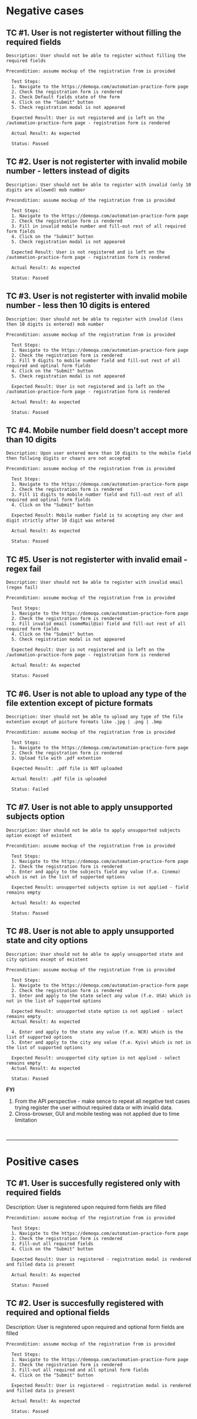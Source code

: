<h1>Negative cases</h1>

<h2>TC #1. User is not registerter without filling the required fields</h2>

    Description: User should not be able to register without filling the required fields

    Precondition: assume mockup of the registration from is provided

      Test Steps:
      1. Navigate to the https://demoqa.com/automation-practice-form page
      2. Check the registration form is rendered
      3. Check Default fields state of the form
      4. Click on the "Submit" button
      5. Check registration modal is not appeared

      Expected Result: User is not registered and is left on the /automation-practice-form page - registration form is rendered

      Actual Result: As expected

      Status: Passed

<h2>TC #2. User is not registerter with invalid mobile number - letters instead of digits</h2>

    Description: User should not be able to register with invalid (only 10 digits are allowed) mob number

    Precondition: assume mockup of the registration from is provided

      Test Steps:
      1. Navigate to the https://demoqa.com/automation-practice-form page
      2. Check the registration form is rendered
      3. Fill in invalid mobile number and fill-out rest of all required form fields
      4. Click on the "Submit" button
      5. Check registration modal is not appeared

      Expected Result: User is not registered and is left on the /automation-practice-form page - registration form is rendered

      Actual Result: As expected

      Status: Passed


<h2>TC #3. User is not registerter with invalid mobile number - less then 10 digits is entered</h2>

    Description: User should not be able to register with invalid (less then 10 digits is entered) mob number

    Precondition: assume mockup of the registration from is provided

      Test Steps:
      1. Navigate to the https://demoqa.com/automation-practice-form page
      2. Check the registration form is rendered
      3. Fill 9 digits to mobile number field and fill-out rest of all required and optinal form fields
      4. Click on the "Submit" button
      5. Check registration modal is not appeared

      Expected Result: User is not registered and is left on the /automation-practice-form page - registration form is rendered

      Actual Result: As expected

      Status: Passed

<h2>TC #4. Mobile number field doesn't accept more than 10 digits</h2>

    Description: Upon user entered more than 10 digits to the mobile field then follwing digits or chaars are not accepted

    Precondition: assume mockup of the registration from is provided

      Test Steps:
      1. Navigate to the https://demoqa.com/automation-practice-form page
      2. Check the registration form is rendered
      3. Fill 11 digits to mobile number field and fill-out rest of all required and optinal form fields
      4. Click on the "Submit" button

      Expected Result: Mobile number field is to accepting any char and digit strictly after 10 digit was entered

      Actual Result: As expected

      Status: Passed

<h2>TC #5. User is not registerter with invalid email - regex fail</h2>

    Description: User should not be able to register with invalid email (regex fail)

    Precondition: assume mockup of the registration from is provided

      Test Steps:
      1. Navigate to the https://demoqa.com/automation-practice-form page
      2. Check the registration form is rendered
      3. Fill invalid email (someMail@io) field and fill-out rest of all required form fields
      4. Click on the "Submit" button
      5. Check registration modal is not appeared

      Expected Result: User is not registered and is left on the /automation-practice-form page - registration form is rendered

      Actual Result: As expected

      Status: Passed 

<h2>TC #6. User is not able to upload any type of the file extention except of picture formats</h2>

    Description: User should not be able to upload any type of the file extention except of picture formats like .jpg | .png | .bmp

    Precondition: assume mockup of the registration from is provided

      Test Steps:
      1. Navigate to the https://demoqa.com/automation-practice-form page
      2. Check the registration form is rendered
      3. Upload file with .pdf extention

      Expected Result: .pdf file is NOT uploaded

      Actual Result: .pdf file is uploaded

      Status: Failed

<h2>TC #7. User is not able to apply unsupported subjects option</h2>

    Description: User should not be able to apply unsupported subjects option except of existent

    Precondition: assume mockup of the registration from is provided

      Test Steps:
      1. Navigate to the https://demoqa.com/automation-practice-form page
      2. Check the registration form is rendered
      3. Enter and apply to the subjects field any value (f.e. Cinema) which is not in the list of supported options

      Expected Result: unsupported subjects option is not applied - field remains empty

      Actual Result: As expected

      Status: Passed 

<h2>TC #8. User is not able to apply unsupported state and city options</h2>

    Description: User should not be able to apply unsupported state and city options except of existent

    Precondition: assume mockup of the registration from is provided

      Test Steps:
      1. Navigate to the https://demoqa.com/automation-practice-form page
      2. Check the registration form is rendered
      3. Enter and apply to the state select any value (f.e. USA) which is not in the list of supported options 

      Expected Result: unsupported state option is not applied - select remains empty
      Actual Result: As expected

      4. Enter and apply to the state any value (f.e. NCR) which is the list of supported options
      5. Enter and apply to the city any value (f.e. Kyiv) which is not in the list of supported options

      Expected Result: unsupported city option is not applied - select remains empty
      Actual Result: As expected

      Status: Passed

<b>FYI</b> 
1. From the API perspective - make sence to repeat all negative test cases trying register the user without required data or with invalid data.
2. Clross-browser, GUI and mobile testing was not applied due to time limitation

<br>_________________________________________________________________________
      
<h1>Positive cases</h1>

<h2>TC #1. User is succesfully registered only with required fields</h2>
    Description: User is registered upon required form fields are filled

    Precondition: assume mockup of the registration from is provided

      Test Steps:
      1. Navigate to the https://demoqa.com/automation-practice-form page
      2. Check the registration form is rendered
      3. Fill-out all required fields
      4. Click on the "Submit" button

      Expected Result: User is registered - registration modal is rendered and filled data is present

      Actual Result: As expected

      Status: Passed

      
<h2>TC #2. User is succesfully registered with required and optional fields</h2>
    Description: User is registered upon required and optional form fields are filled

    Precondition: assume mockup of the registration from is provided

      Test Steps:
      1. Navigate to the https://demoqa.com/automation-practice-form page
      2. Check the registration form is rendered
      3. Fill-out all required and all optinal form fields
      4. Click on the "Submit" button

      Expected Result: User is registered - registration modal is rendered and filled data is present

      Actual Result: As expected

      Status: Passed
